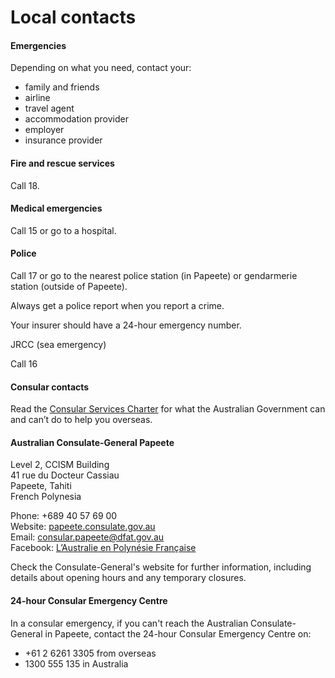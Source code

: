 # Local contacts

#### Emergencies

Depending on what you need, contact your:

* family and friends
* airline
* travel agent
* accommodation provider
* employer
* insurance provider

#### Fire and rescue services

Call 18.

#### Medical emergencies

Call 15 or go to a hospital.

#### Police

Call 17 or go to the nearest police station (in Papeete) or gendarmerie station (outside of Papeete).

Always get a police report when you report a crime.

Your insurer should have a 24-hour emergency number.

JRCC (sea emergency)

Call 16

#### Consular contacts

Read the [Consular Services Charter](https://www.smartraveller.gov.au/consular-services/consular-services-charter) for what the Australian Government can and can’t do to help you overseas.

#### Australian Consulate-General Papeete

Level 2, CCISM Building  
41 rue du Docteur Cassiau  
Papeete, Tahiti  
French Polynesia

Phone: +689 40 57 69 00  
Website: [papeete.consulate.gov.au](https://www.papeete.consulate.gov.au/)  
Email: [consular.papeete@dfat.gov.au](mailto:consular.papeete@dfat.gov.au)  
Facebook: [L’Australie en Polynésie Française](https://www.facebook.com/AusCGPapeete)

Check the Consulate-General's website for further information, including details about opening hours and any temporary closures.

#### 24-hour Consular Emergency Centre

In a consular emergency, if you can't reach the Australian Consulate-General in Papeete, contact the 24-hour Consular Emergency Centre on:

* +61 2 6261 3305 from overseas
* 1300 555 135 in Australia